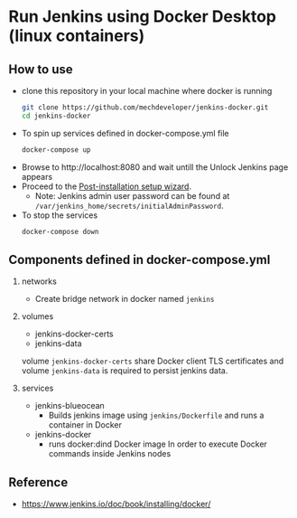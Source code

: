 # Run Jenkins using Docker Desktop (linux containers)

## How to use
- clone this repository in your local machine where docker is running
  ```bash
  git clone https://github.com/mechdeveloper/jenkins-docker.git
  cd jenkins-docker
  ```
- To spin up services defined in docker-compose.yml file
  ```bash
  docker-compose up
  ```
- Browse to http://localhost:8080 and wait untill the Unlock Jenkins page appears
- Proceed to the [Post-installation setup wizard](https://www.jenkins.io/doc/book/installing/#setup-wizard).
  - Note: Jenkins admin user password can be found at `/var/jenkins_home/secrets/initialAdminPassword`.
- To stop the services 
    ```bash
    docker-compose down
    ```

## Components defined in docker-compose.yml

1. networks
    - Create bridge network in docker named `jenkins`

2. volumes 
    - jenkins-docker-certs
    - jenkins-data

    volume `jenkins-docker-certs` share Docker client TLS certificates and volume `jenkins-data` is required to persist jenkins data.

3. services
    - jenkins-blueocean
      - Builds jenkins image using `jenkins/Dockerfile` and runs a container in Docker
    - jenkins-docker
      - runs docker:dind Docker image In order to execute Docker commands inside Jenkins nodes

## Reference
- <https://www.jenkins.io/doc/book/installing/docker/>
